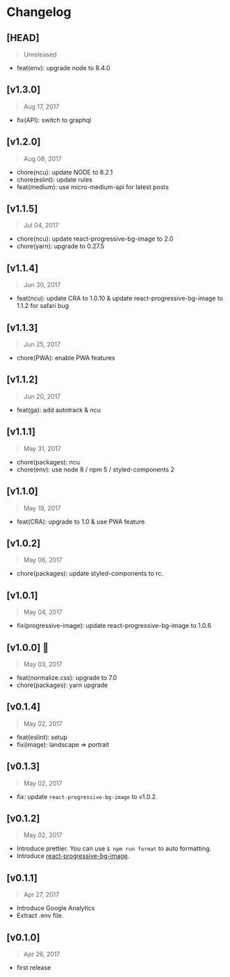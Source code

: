 # Changelog

## [HEAD]
> Unreleased

* feat(env): upgrade node to 8.4.0

## [v1.3.0]
> Aug 17, 2017

* fix(API): switch to graphql

## [v1.2.0]
> Aug 08, 2017

* chore(ncu): update NODE to 8.2.1
* chore(eslint): update rules
* feat(medium): use micro-medium-api for latest posts

## [v1.1.5]
> Jul 04, 2017

* chore(ncu): update react-progressive-bg-image to 2.0
* chore(yarn): upgrade to 0.27.5

## [v1.1.4]
> Jun 30, 2017

* feat(ncu): update CRA to 1.0.10 & update react-progressive-bg-image to 1.1.2 for safari bug

## [v1.1.3]
> Jun 25, 2017

* chore(PWA): enable PWA features

## [v1.1.2]
> Jun 20, 2017

* feat(ga): add autotrack & ncu

## [v1.1.1]
> May 31, 2017

* chore(packages): ncu
* chore(env): use node 8 / npm 5 / styled-components 2

## [v1.1.0]
> May 19, 2017

* feat(CRA): upgrade to 1.0 & use PWA feature.

## [v1.0.2]
> May 06, 2017

* chore(packages): update styled-components to rc.

## [v1.0.1]
> May 04, 2017

* fix(progressive-image): update react-progressive-bg-image to 1.0.6

## [v1.0.0] 🚀
> May 03, 2017

* feat(normalize.css): upgrade to 7.0
* chore(packages): yarn upgrade

## [v0.1.4]
> May 02, 2017

* feat(eslint): setup
* fix(image): landscape => portrait

## [v0.1.3]
> May 02, 2017

* fix: update `react-progressive-bg-image` to v1.0.2.

## [v0.1.2]
> May 02, 2017

* Introduce prettier. You can use `$ npm run format` to auto formatting.
* Introduce [react-progressive-bg-image](https://github.com/evenchange4/react-progressive-bg-image).

## [v0.1.1]
> Apr 27, 2017

* Introduce Google Analytics
* Extract .env file.

## [v0.1.0]
> Apr 26, 2017

* first release
